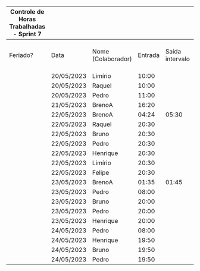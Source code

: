 | Controle de Horas Trabalhadas - Sprint 7 |  |  |  |  |  |  |  |  |  |  |
| --- | --- | --- | --- | --- | --- | --- | --- | --- | --- | --- |
| Feriado? | Data | Nome (Colaborador) | Entrada | Saída intervalo | Retorno intervalo | Saída | Total horas |  | Nome (Colaborador) | Total horas do sprint |
|  | 20/05/2023 | Limírio | 10:00 |  |  | 13:20 | 3:20:00 |  | BrenoA | 06:26 |
|  | 20/05/2023 | Raquel | 10:00 |  |  | 13:20 | 3:20:00 |  | Bruno | 04:00 |
|  | 20/05/2023 | Pedro | 11:00 |  |  | 12:00 | 1:00:00 |  | Felipe | 01:30 |
|  | 21/05/2023 | BrenoA | 16:20 |  |  | 18:50 | 2:30:00 |  | Henrique | 04:00 |
|  | 22/05/2023 | BrenoA | 04:24 | 05:30 | 20:50 | 22:00 | 2:16:00 |  | Limírio | 04:50 |
|  | 22/05/2023 | Raquel | 20:30 |  |  | 22:00 | 1:30:00 |  | Pedro | 07:50 |
|  | 22/05/2023 | Bruno | 20:30 |  |  | 22:00 | 1:30:00 |  | Raquel | 04:50 |
|  | 22/05/2023 | Pedro | 20:30 |  |  | 22:00 | 1:30:00 |  |  |  |
|  | 22/05/2023 | Henrique | 20:30 |  |  | 22:00 | 1:30:00 |  |  |  |
|  | 22/05/2023 | Limírio | 20:30 |  |  | 22:00 | 1:30:00 |  |  |  |
|  | 22/05/2023 | Felipe | 20:30 |  |  | 22:00 | 1:30:00 |  |  |  |
|  | 23/05/2023 | BrenoA | 01:35 | 01:45 | 10:30 | 12:00 | 1:40:00 |  |  |  |
|  | 23/05/2023 | Pedro | 08:00 |  |  | 09:20 | 1:20:00 |  |  |  |
|  | 23/05/2023 | Bruno | 20:00 |  |  | 21:30 | 1:30:00 |  |  |  |
|  | 23/05/2023 | Pedro | 20:00 |  |  | 21:30 | 1:30:00 |  |  |  |
|  | 23/05/2023 | Henrique | 20:00 |  |  | 21:30 | 1:30:00 |  |  |  |
|  | 24/05/2023 | Pedro | 08:00 |  |  | 09:30 | 1:30:00 |  |  |  |
|  | 24/05/2023 | Henrique | 19:50 |  |  | 20:50 | 1:00:00 |  |  |  |
|  | 24/05/2023 | Bruno | 19:50 |  |  | 20:50 | 1:00:00 |  |  |  |
|  | 24/05/2023 | Pedro | 19:50 |  |  | 20:50 | 1:00:00 |  |  |  |
